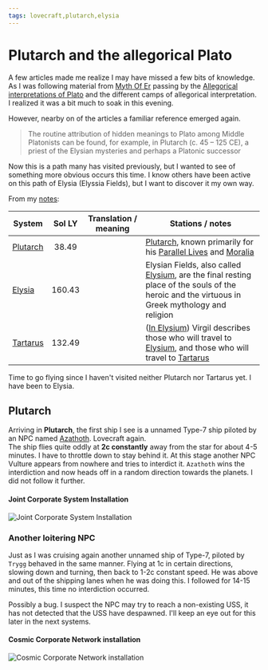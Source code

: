 ```yaml
---
tags: lovecraft,plutarch,elysia
---
```


# Plutarch and the allegorical Plato
A few articles made me realize I may have missed a few bits of knowledge. 
As I was following material from [Myth Of Er](https://en.wikipedia.org/wiki/Myth_of_Er) passing by the [Allegorical interpretations of Plato](https://en.wikipedia.org/wiki/Allegorical_interpretations_of_Plato) and the different camps of allegorical interpretation.
I realized it was a bit much to soak in this evening.  

However, nearby on of the articles a familiar reference emerged again. 
> The routine attribution of hidden meanings to Plato among Middle Platonists can be found, for example, in Plutarch (c. 45 – 125 CE), a priest of the Elysian mysteries and perhaps a Platonic successor  

Now this is a path many has visited previously, but I wanted to see of something more obvious occurs this time. I know others have been active on this path of Elysia (Elyssia Fields), but I want to discover it my own way.

From my [notes](./notes/Plato-Plutarch-Elysia):  

System | Sol LY | Translation / meaning | Stations / notes
---    | :---:  | --                   | ---
[Plutarch](https://eddb.io/system/15640)  | 38.49 | | [Plutarch](https://en.wikipedia.org/wiki/Plutarch), known primarily for his [Parallel Lives](https://en.wikipedia.org/wiki/Parallel_Lives) and [Moralia](https://en.wikipedia.org/wiki/Moralia)
[Elysia](https://eddb.io/system/4539) | 160.43 | | Elysian Fields, also called [Elysium](https://en.wikipedia.org/wiki/Elysium), are the final resting place of the souls of the heroic and the virtuous in Greek mythology and religion
[Tartarus](https://eddb.io/system/17469) | 132.49 | | ([In Elysium](https://en.wikipedia.org/wiki/Elysium)) Virgil describes those who will travel to [Elysium](https://en.wikipedia.org/wiki/Elysium), and those who will travel to [Tartarus](https://en.wikipedia.org/wiki/Tartarus)

Time to go flying since I haven't visited neither Plutarch nor Tartarus yet. I have been to Elysia.  

## Plutarch
Arriving in **Plutarch**, the first ship I see is a unnamed Type-7 ship piloted by an NPC named [Azathoth](https://en.wikipedia.org/wiki/Azathoth). Lovecraft again.  
The ship flies quite oddly at **2c constantly** away from the star for about 4-5 minutes. I have to throttle down to stay behind it. At this stage another NPC Vulture appears from nowhere and tries to interdict it. `Azathoth` wins the interdiction and now heads off in a random direction towards the planets. I did not follow it further.  

#### Joint Corporate System Installation  
![Joint Corporate System Installation](https://i.imgur.com/62FSeaB.png)

### Another loitering NPC
Just as I was cruising again another unnamed ship of Type-7, piloted by `Trygg` behaved in the same manner. Flying at 1c in certain directions, slowing down and turning, then back to 1-2c constant speed. He was above and out of the shipping lanes when he was doing this. 
I followed for 14-15 minutes, this time no interdiction occurred.  

Possibly a bug. I suspect the NPC may try to reach a non-existing USS, it has not detected that the USS have despawned. I'll keep an eye out for this later in the next systems.  

#### Cosmic Corporate Network installation
![Cosmic Corporate Network installation](https://i.imgur.com/nrJXh63.png)  
